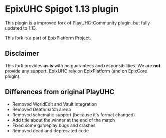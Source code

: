 # EpixUHC Spigot 1.13 plugin

This plugin is a improved fork of [PlayUHC-Community](https://github.com/Mezy/PlayUHC-Community) plugin. but fully
updated to 1.13.

This fork is a part of [EpixPlatform Project](https://uwtech.org/epix).

## Disclaimer
This fork provides **as is** with no guarantees and responsibilities. We are **not** provide any support.
EpixUHC rely on EpixPlatform (and on EpixCore plugin).

## Differences from original PlayUHC
* Removed WorldEdit and Vault integration
* Removed Deathmatch arena
* Removed schematic support (because it's format changed)
* Add title about the winner at the end of the match
* Fixed some gameplay bugs and crashes
* Removed dead and deprecated code
